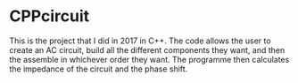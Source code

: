 # CPPcircuit

This is the project that I did in 2017 in C++. 
The code allows the user to create an AC circuit, build all the different components they want, and then the assemble in whichever order they want. 
The programme then calculates the impedance of the circuit and the phase shift. 
